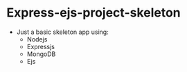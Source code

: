 # Express-ejs-project-skeleton

- Just a basic skeleton app using: 
  - Nodejs 
  - Expressjs
  - MongoDB
  - Ejs
